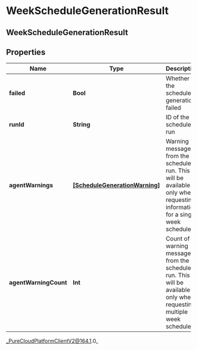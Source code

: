 # WeekScheduleGenerationResult

## WeekScheduleGenerationResult

## Properties

|Name | Type | Description | Notes|
|------------ | ------------- | ------------- | -------------|
| **failed** | **Bool** | Whether the schedule generation failed | [optional] |
| **runId** | **String** | ID of the schedule run | [optional] |
| **agentWarnings** | [**[ScheduleGenerationWarning]**]([ScheduleGenerationWarning]) | Warning messages from the schedule run. This will be available only when requesting information for a single week schedule | [optional] |
| **agentWarningCount** | **Int** | Count of warning messages from the schedule run. This will be available only when requesting multiple week schedules | [optional] |



_PureCloudPlatformClientV2@164.1.0_
